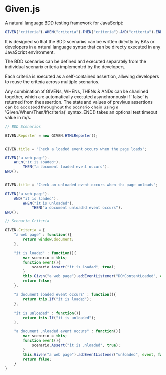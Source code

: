 Given.js
========

A natural language BDD testing framework for JavaScript:

```javascript
GIVEN("criteria").WHEN("criteria").THEN("criteria").AND("criteria").END(timeout);
```

It is designed so that the BDD scenarios can be written directly by BAs or developers in a natural language syntax that can be directly executed in any JavaScript environment.

The BDD scenarios can be defined and executed separately from the individual scenario criteria implemented by the developers.

Each criteria is executed as a self-contained assertion, allowing developers to reuse the criteria across multiple scenarios.

Any combination of GIVENs, WHENs, THENs & ANDs can be chanined together, which are automatically executed asynchronously if 'false' is returned from the assertion.
The state and values of previous assertions can be accessed throughout the scenario chain using a 'Given/When/Then/If(criteria)' syntax. END() takes an optional test timeout value in m/s.


```javascript
// BDD Scenarios

GIVEN.Reporter = new GIVEN.HTMLReporter();


GIVEN.title = "Check a loaded event occurs when the page loads";

GIVEN("a web page").
	WHEN("it is loaded").
		THEN("a document loaded event occurs").
END();


GIVEN.title = "Check an unloaded event occurs when the page unloads";

GIVEN("a web page").
	AND("it is loaded").
		WHEN("it is unloaded").
			THEN("a document unloaded event occurs").
END();

```


```javascript
// Scenario Criteria

GIVEN.Criteria = {
	"a web page" : function(){
		return window.document;
	},
	
	"it is loaded" : function(){
		var scenario = this;
		function event(){
			scenario.Assert("it is loaded", true);
		}
		this.Given("a web page").addEventListener("DOMContentLoaded", event, false);
		return false;
	},
	
	"a document loaded event occurs" : function(){
		return this.If("it is loaded");
	},
	
	"it is unloaded" : function(){
		return this.If("it is unloaded");
	},
	
	"a document unloaded event occurs" : function(){
		var scenario = this;
		function event(){
			scenario.Assert("it is unloaded", true);
		}
		this.Given("a web page").addEventListener("unloaded", event, false);
		return false;
	}
}

```